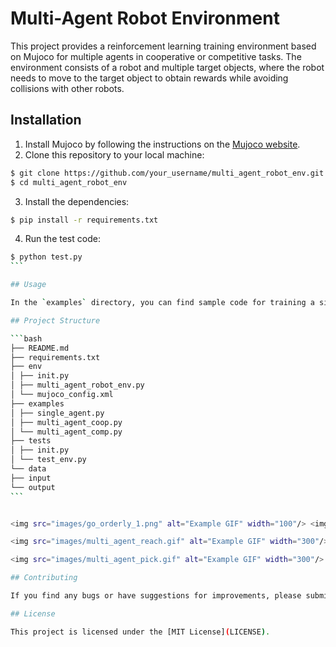 # Multi-Agent Robot Environment

This project provides a reinforcement learning training environment based on Mujoco for multiple agents in cooperative or competitive tasks. The environment consists of a robot and multiple target objects, where the robot needs to move to the target object to obtain rewards while avoiding collisions with other robots.

## Installation

1. Install Mujoco by following the instructions on the [Mujoco website](http://www.mujoco.org/).
2. Clone this repository to your local machine:
```bash
$ git clone https://github.com/your_username/multi_agent_robot_env.git
$ cd multi_agent_robot_env
```

3. Install the dependencies:
```bash
$ pip install -r requirements.txt
```

4. Run the test code:
````bash
$ python test.py
```

## Usage

In the `examples` directory, you can find sample code for training a single agent, multiple agents in cooperative training, and multiple agents in competitive training. You can use these examples as references for training reinforcement learning in this environment.

## Project Structure

```bash
├── README.md
├── requirements.txt
├── env
│ ├── init.py
│ ├── multi_agent_robot_env.py
│ └── mujoco_config.xml
├── examples
│ ├── single_agent.py
│ ├── multi_agent_coop.py
│ └── multi_agent_comp.py
├── tests
│ ├── init.py
│ └── test_env.py
└── data
├── input
└── output
```


<img src="images/go_orderly_1.png" alt="Example GIF" width="100"/> <img src="images/go_orderly_3.png" alt="Example GIF" width="150"/> <img src="images/go_orderly_5.gif" alt="Example GIF" width="200"/>

<img src="images/multi_agent_reach.gif" alt="Example GIF" width="300"/> <img src="images/multi_agent_joint_reach.gif" alt="Example GIF" width="300"/>

<img src="images/multi_agent_pick.gif" alt="Example GIF" width="300"/> <img src="images/multi_agent_push_and_pick.gif" alt="Example GIF" width="300"/>

## Contributing

If you find any bugs or have suggestions for improvements, please submit an issue on GitHub or create a pull request.

## License

This project is licensed under the [MIT License](LICENSE).
